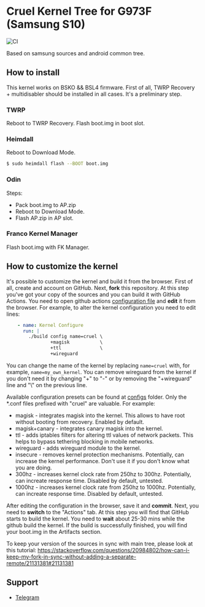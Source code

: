 # Cruel Kernel Tree for G973F (Samsung S10)

![CI](https://github.com/CruelKernel/exynos9820-beyond1lte/workflows/CI/badge.svg)

Based on samsung sources and android common tree.

## How to install

This kernel works on BSKO && BSL4 firmware.
First of all, TWRP Recovery + multidisabler should be installed in all cases.
It's a preliminary step.

### TWRP

Reboot to TWRP Recovery. Flash boot.img in boot slot.

### Heimdall

Reboot to Download Mode.
```bash
$ sudo heimdall flash --BOOT boot.img
```

### Odin

Steps:
- Pack boot.img to AP.zip
- Reboot to Download Mode.
- Flash AP.zip in AP slot.

### Franco Kernel Manager

Flash boot.img with FK Manager.

## How to customize the kernel

It's possible to customize the kernel and build it from the browser.
First of all, create and account on GitHub. Next, **fork** this repository.
At this step you've got your copy of the sources and you can build it with
GitHub Actions. You need to open github actions [configuration file](.github/workflows/main.yml)
and **edit** it from the browser. For example, to alter the kernel configuration
you need to edit lines:
```YAML
    - name: Kernel Configure
      run: |
        ./build config name=cruel \
                +magisk           \
                +ttl              \
                +wireguard
```

You can change the name of the kernel by replacing ```name=cruel``` with, for example,
```name=my_own_kernel```. You can remove wireguard from the kernel if you don't need it
by changing "+" to "-" or by removing the "+wireguard" line and "\\" on the previous line.

Available configuration presets can be found at [configs](kernel/configs/) folder.
Only the *.conf files prefixed with "cruel" are valuable.
For example:
* magisk - integrates magisk into the kernel. This allows to have root without
  booting from recovery. Enabled by default.
* magisk+canary - integrates canary magisk into the kernel.
* ttl - adds iptables filters for altering ttl values of network packets. This
  helps to bypass tethering blocking in mobile networks.
* wireguard - adds wireguard module to the kernel.
* insecure - removes kernel protection mechanisms. Potentially, can increase
  the kernel performance. Don't use it if you don't know what you are doing.
* 300hz - increases kernel clock rate from 250hz to 300hz. Potentially, can
  increate response time. Disabled by default, untested.
* 1000hz - increases kernel clock rate from 250hz to 1000hz. Potentially, can
  increate response time. Disabled by default, untested.

After editing the configuration in the browser, save it and **commit**.
Next, you need to **switch** to the "Actions" tab. At this step you will find that
GitHub starts to build the kernel. You need to **wait** about 25-30 mins while the github build
the kernel. If the build is successfully finished, you will find your boot.img in the Artifacts
section.

To keep your version of the sources in sync with main tree, please look at this tutorial:
https://stackoverflow.com/questions/20984802/how-can-i-keep-my-fork-in-sync-without-adding-a-separate-remote/21131381#21131381

## Support

- [Telegram](https://t.me/joinchat/GsJfBBaxozXvVkSJhm0IOQ)

